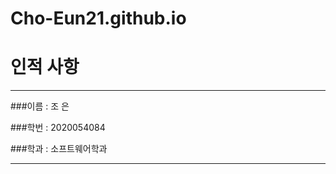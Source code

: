 Cho-Eun21.github.io
======

# 인적 사항 

******

###이름 : 조 은

###학번 : 2020054084

###학과 : 소프트웨어학과 

******

